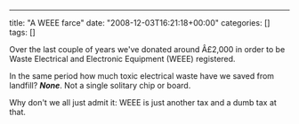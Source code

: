 ---
title: "A WEEE farce"
date: "2008-12-03T16:21:18+00:00"
categories: []
tags: []

Over the last couple of years we've donated around Â£2,000 in order to be Waste Electrical and Electronic Equipment (WEEE) registered.

In the same period how much toxic electrical waste have we saved from landfill? <strong><em>None</em></strong>. Not a single solitary chip or board.

Why don't we all just admit it: WEEE is just another tax and a dumb tax at that.
